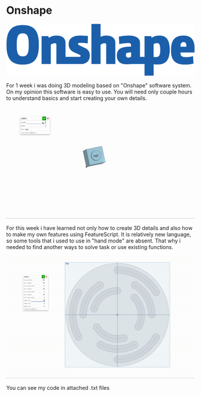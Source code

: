 # Onshape

![](onshape_logo.png)

For 1 week i was doing 3D modeling based on "Onshape" software system.
On my opinion this software is easy to use. You will need only couple hours to understand basics and start creating your own details.

![](lego.gif)

For this week i have learned not only how to create 3D details and also how to make my own features using FeatureScript.
It is relatively new language, so some tools that i used to use in "hand mode" are absent. That why i needed to find another ways to solve task or use existing functions. 

![](circle.gif)

You can see my code in attached .txt files

